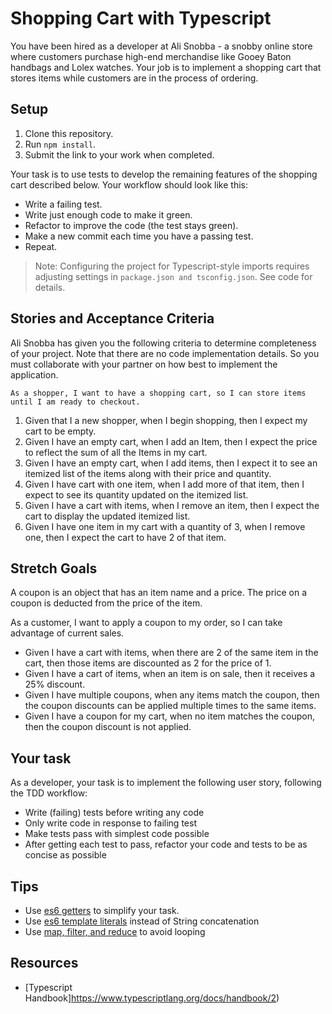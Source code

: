 # Shopping Cart with Typescript

You have been hired as a developer at Ali Snobba - a snobby online store where customers purchase high-end merchandise like Gooey Baton handbags and Lolex watches. Your job is to implement a shopping cart that stores items while customers are in the process of ordering.

## Setup

1. Clone this repository.
1. Run `npm install`. 
1. Submit the link to your work when completed.

Your task is to use tests to develop the remaining features of the shopping cart described below. Your workflow should look like this:

* Write a failing test.
* Write just enough code to make it green.
* Refactor to improve the code (the test stays green).
* Make a new commit each time you have a passing test.
* Repeat.

> Note: Configuring the project for Typescript-style imports requires adjusting settings in `package.json and tsconfig.json`. See code for details.


## Stories and Acceptance Criteria

Ali Snobba has given you the following criteria to determine completeness of your project. Note that there are no code implementation details. So you must collaborate with your partner on how best to implement the application.

`As a shopper, I want to have a shopping cart, so I can store items until I am ready to checkout.`

1. Given that I a new shopper, when I begin shopping, then I expect my cart to be empty.
1. Given I have an empty cart, when I add an Item, then I expect the price to reflect the sum of all the Items in my cart.
1. Given I have an empty cart, when I add items, then I expect it to see an itemized list of the items along with their price and quantity.
1. Given I have cart with one item, when I add more of that item, then I expect to see its quantity updated on the itemized list.
1. Given I have a cart with items, when I remove an item, then I expect the cart to display the updated itemized list.
1. Given I have one item in my cart with a quantity of 3, when I remove one, then I expect the cart to have 2 of that item.

## Stretch Goals

A coupon is an object that has an item name and a price. The price on a coupon is deducted from the price of the item.

As a customer, I want to apply a coupon to my order, so I can take advantage of current sales.

* Given I have a cart with items, when there are 2 of the same item in the cart, then those items are discounted as 2 for the price of 1.
* Given I have a cart of items, when an item is on sale, then it receives a 25% discount.
* Given I have multiple coupons, when any items match the coupon, then the coupon discounts can be applied multiple times to the same items.
* Given I have a coupon for my cart, when no item matches the coupon, then the coupon discount is not applied.

## Your task

As a developer, your task is to implement the following user story, following the TDD workflow:

- Write (failing) tests before writing any code
- Only write code in response to failing test
- Make tests pass with simplest code possible
- After getting each test to pass, refactor your code and tests to be as concise as possible


## Tips

- Use [es6 getters](https://developer.mozilla.org/en-US/docs/Web/JavaScript/Reference/Functions/get) to simplify your task.
- Use [es6 template literals](https://developer.mozilla.org/en-US/docs/Web/JavaScript/Reference/Template_literals) instead of String concatenation
- Use [map, filter, and reduce](https://danmartensen.svbtle.com/javascripts-map-reduce-and-filter) to avoid looping

## Resources

- [Typescript Handbook]https://www.typescriptlang.org/docs/handbook/2)